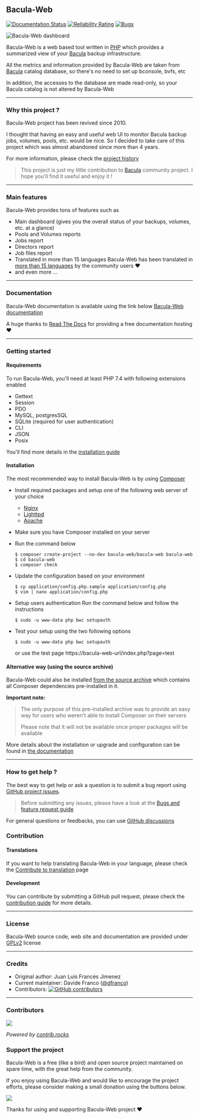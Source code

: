 ## Bacula-Web

[![Documentation Status](https://readthedocs.org/projects/bacula-web/badge/?version=latest)](http://docs.bacula-web.org/en/master/?badge=latest)
[![Reliability Rating](https://sonarcloud.io/api/project_badges/measure?project=bacula-web_bacula-web&metric=reliability_rating)](https://sonarcloud.io/summary/new_code?id=bacula-web_bacula-web)
[![Bugs](https://sonarcloud.io/api/project_badges/measure?project=bacula-web_bacula-web&metric=bugs)](https://sonarcloud.io/summary/new_code?id=bacula-web_bacula-web)

![Bacula-Web dashboard](https://www.bacula-web.org/bacula-web-dashboard.png)

Bacula-Web is a web based tool written in [PHP](https://php.net) which provides a summarized view of your [Bacula](https://www.bacula.org) backup infrastructure.

All the metrics and information provided by Bacula-Web are taken from [Bacula](https://www.bacula.org) catalog database, so there's no need to set up bconsole, bvfs, etc

In addition, the accesses to the database are made read-only, so your Bacula catalog is not altered by Bacula-Web

---

### Why this project ?

Bacula-Web project has been revived since 2010.

I thought that having an easy and useful web UI to monitor Bacula backup jobs, volumes, pools, etc. would be nice.
So I decided to take care of this project which was almost abandoned since more than 4 years.

For more information, please check the [project history](https://docs.bacula-web.org/en/latest/01_about/about.html#the-project-history)

> This project is just my little contribution to [Bacula](http://www.bacula.org) community project.
> I hope you'll find it useful and enjoy it !

---

### Main features

Bacula-Web provides tons of features such as

- Main dashboard (gives you the overall status of your backups, volumes, etc. at a glance)
- Pools and Volumes reports
- Jobs report
- Directors report
- Job files report
- Translated in more than 15 languages
  Bacula-Web has been translated in [more than 15 languages](https://www.transifex.com/bacula-web/public/) by the community users :heart:
- and even more ...

---

### Documentation

Bacula-Web documentation is available using the link below
[Bacula-Web documentation](http://docs.bacula-web.org)

A huge thanks to [Read The Docs](https://readthedocs.org/) for providing a free documentation hosting :heart:

---

### Getting started

#### Requirements

To run Bacula-Web, you'll need at least PHP 7.4 with following extensions enabled

- Gettext
- Session
- PDO
- MySQL, postgresSQL
- SQLite (required for user authentication)
- CLI
- JSON
- Posix

You'll find more details in the [installation guide](https://docs.bacula-web.org/en/latest/02_install/requirements.html)

#### Installation

The most recommended way to install Bacula-Web is by using [Composer](https://getcomposer.org/download)

- Install required packages and setup one of the following web server of your choice
  - [Nginx](https://docs.bacula-web.org/en/latest/02_install/nginx-installation.html)
  - [Lighttpd](https://docs.bacula-web.org/en/latest/02_install/lighttpd-installation.html)
  - [Apache](https://docs.bacula-web.org/en/latest/02_install/apache-installation.html)
  
- Make sure you have Composer installed on your server
- Run the command below
  ```shell
  $ composer create-project --no-dev bacula-web/bacula-web bacula-web
  $ cd bacula-web
  $ composer check 
  ```
- Update the configuration based on your environment
  ```shell
  $ cp application/config.php.sample application/config.php
  $ vim | nano application/config.php
  ```
- Setup users authentication
  Run the command below and follow the instructions
  ```shell
  $ sudo -u www-data php bwc setupauth
  ```
- Test your setup using the two following options

  ```shell
  $ sudo -u www-data php bwc setupauth
  ```
  or use the test page https://bacula-web-url/index.php?page=test

#### Alternative way (using the source archive)

Bacula-Web could also be installed [from the source archive](https://docs.bacula-web.org/en/latest/02_install/installarchive.html) which contains
all Composer dependencies pre-installed in it.

**Important note:**

> The only purpose of this pre-installed archive was to provide an easy way for users who weren't able to install Composer on their servers
> 
> Please note that it will not be available once proper packages will be available

More details about the installation or upgrade and configuration can be found in [the documentation](https://docs.bacula-web.org/en/latest/02_install/index.html)

---

### How to get help ?

The best way to get help or ask a question is to submit a bug report using [GitHub project issues](https://github.com/bacula-web/bacula-web/issues).

> Before submitting any issues, please have a look at the [Bugs and feature request guide](https://docs.bacula-web.org/en/latest/03_gethelp/support.html)

For general questions or feedbacks, you can use [GitHub discussions](https://github.com/bacula-web/bacula-web/discussions)

### Contribution

#### Translations

If you want to help translating Bacula-Web in your language, please check the [Contribute to translation](http://docs.bacula-web.org/en/latest/04_contribute/translations.html) page

#### Development

You can contribute by submitting a GitHub pull request, please check the [contribution guide](http://docs.bacula-web.org/en/latest/04_contribute/development.html) for more details.

---

### License

Bacula-Web source code, web site and documentation are provided under [GPLv2](https://github.com/bacula-web/bacula-web/blob/master/LICENSE) license

---

### Credits

- Original author: Juan Luis Francés Jimenez
- Current maintainer: Davide Franco ([@dfranco](https://github.com/dfranco))
- Contributors: [![GitHub contributors](https://img.shields.io/github/contributors/Naereen/badges.svg)](https://github.com/bacula-web/bacula-web/graphs/contributors)

---

### Contributors

<a href="https://github.com/bacula-web/bacula-web/graphs/contributors">
  <img src="https://contrib.rocks/image?repo=bacula-web/bacula-web" />
</a>

*Powered by [contrib.rocks](https://contrib.rocks)*

### Support the project

Bacula-Web is a free (like a bird) and open source project maintained on spare time, with the great help from the community.

If you enjoy using Bacula-Web and would like to encourage the project efforts, please consider making a small donation using the buttons below.

<a href="https://www.buymeacoffee.com/baculaweb"><img src="https://img.buymeacoffee.com/button-api/?text=Support the project&emoji=&slug=baculaweb&button_colour=FFDD00&font_colour=000000&font_family=Inter&outline_colour=000000&coffee_colour=ffffff" /></a>

Thanks for using and supporting Bacula-Web project :heart:
